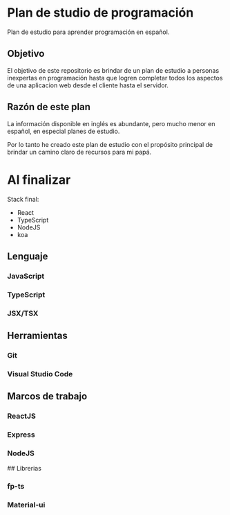 # Plan de studio de programación
Plan de estudio para aprender programación en español.


## Objetivo 
El objetivo de este repositorio es brindar de un plan de estudio a personas inexpertas en programación hasta que logren completar todos los aspectos de una aplicacion web desde el cliente hasta el servidor.

## Razón de este plan
La información disponible en inglés es abundante, pero mucho menor en español, en especial planes de estudio.

Por lo tanto he creado este plan de estudio con el propósito principal de brindar un camino claro de recursos para mi papá.

# Al finalizar
Stack final:
- React
- TypeScript
- NodeJS
- koa

## Lenguaje

### JavaScript
### TypeScript
### JSX/TSX

## Herramientas
### Git
### Visual Studio Code

## Marcos de trabajo

### ReactJS
### Express
### NodeJS

## Librerias
### fp-ts
### Material-ui
